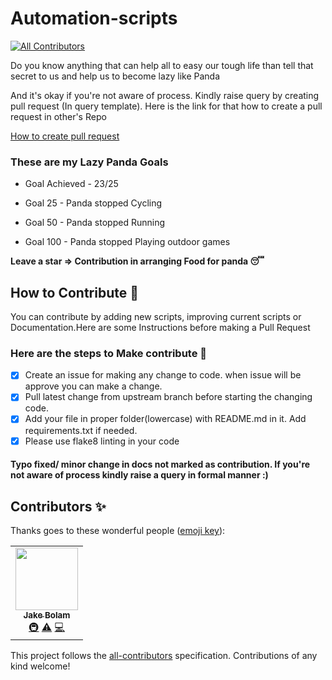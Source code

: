 # Automation-scripts
<!-- ALL-CONTRIBUTORS-BADGE:START - Do not remove or modify this section -->
[![All Contributors](https://img.shields.io/badge/all_contributors-1-orange.svg?style=flat-square)](#contributors-)
<!-- ALL-CONTRIBUTORS-BADGE:END -->

Do you know anything that can help all to easy our tough life than tell that secret to us and help us to become lazy like Panda

And it's okay if you're not aware of process. Kindly raise query by creating pull request (In query template). Here is the link for that how to create a pull request in other's Repo

[How to create pull request](https://opensource.com/article/19/7/create-pull-request-github)

### These are my Lazy Panda Goals

* Goal Achieved - 23/25

* Goal 25 - Panda stopped Cycling
* Goal 50 - Panda stopped Running
* Goal 100 - Panda stopped Playing outdoor games

**Leave a star => Contribution in arranging Food for panda 😴**

## How to Contribute 🤔

You can contribute by adding new scripts, improving current scripts or Documentation.Here are some Instructions
before making a Pull Request

### Here are the steps to Make contribute 👣

- [x] Create an issue for making any change to code. when issue will be approve you can make a change.
- [x] Pull latest change from upstream branch before starting the changing code.
- [x] Add your file in proper folder(lowercase) with README.md in it. Add requirements.txt if needed.
- [x] Please use flake8 linting in your code

#### Typo fixed/ minor change in docs not marked as contribution. If you're not aware of process kindly raise a query in formal manner :)
## Contributors ✨

Thanks goes to these wonderful people ([emoji key](https://allcontributors.org/docs/en/emoji-key)):

<!-- ALL-CONTRIBUTORS-LIST:START - Do not remove or modify this section -->
<!-- prettier-ignore-start -->
<!-- markdownlint-disable -->
<table>
  <tr>
    <td align="center"><a href="https://jakebolam.com"><img src="https://avatars2.githubusercontent.com/u/3534236?v=4" width="100px;" alt=""/><br /><sub><b>Jake Bolam</b></sub></a><br /><a href="#infra-jakebolam" title="Infrastructure (Hosting, Build-Tools, etc)">🚇</a> <a href="https://github.com/python-geeks/Automation-scripts/commits?author=jakebolam" title="Tests">⚠️</a> <a href="https://github.com/python-geeks/Automation-scripts/commits?author=jakebolam" title="Code">💻</a></td>
  </tr>
</table>

<!-- markdownlint-enable -->
<!-- prettier-ignore-end -->
<!-- ALL-CONTRIBUTORS-LIST:END -->

This project follows the [all-contributors](https://github.com/all-contributors/all-contributors) specification. Contributions of any kind welcome!